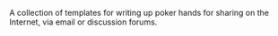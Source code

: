 A collection of templates for writing up poker hands for sharing on the Internet, via email or discussion forums.
